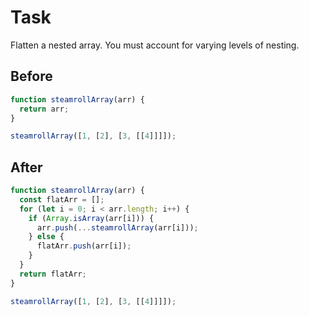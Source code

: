 # Task 

Flatten a nested array. You must account for varying levels of nesting.

## Before

```javascript
function steamrollArray(arr) {
  return arr;
}

steamrollArray([1, [2], [3, [[4]]]]);
```

## After

```javascript
function steamrollArray(arr) {
  const flatArr = [];
  for (let i = 0; i < arr.length; i++) {
    if (Array.isArray(arr[i])) {
      arr.push(...steamrollArray(arr[i]));
    } else {
      flatArr.push(arr[i]);
    }
  }
  return flatArr;
}

steamrollArray([1, [2], [3, [[4]]]]);
```
